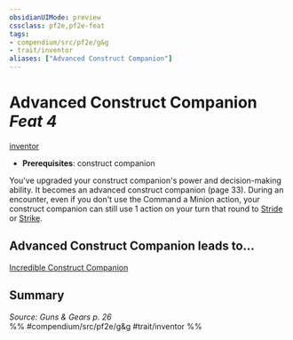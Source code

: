 ```yaml
---
obsidianUIMode: preview
cssclass: pf2e,pf2e-feat
tags:
- compendium/src/pf2e/g&g
- trait/inventor
aliases: ["Advanced Construct Companion"]
---
```

# Advanced Construct Companion  *Feat 4*  
[inventor](/rules/traits/inventor-g-g.md)  

- **Prerequisites**: construct companion

You've upgraded your construct companion's power and decision-making ability. It becomes an advanced construct companion (page 33). During an encounter, even if you don't use the Command a Minion action, your construct companion can still use 1 action on your turn that round to [Stride](/rules/actions/stride.md) or [Strike](/rules/actions/strike.md).

## Advanced Construct Companion leads to...

[Incredible Construct Companion](/compendium/feats/incredible-construct-companion-g-g.md)

## Summary

*Source: Guns & Gears p. 26*  
%% #compendium/src/pf2e/g&g #trait/inventor %%